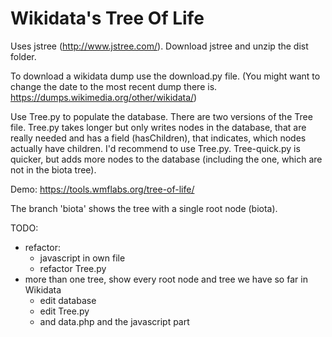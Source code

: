 <h>Wikidata's Tree Of Life</h>
========

Uses jstree (http://www.jstree.com/).
Download jstree and unzip the dist folder. 

To download a wikidata dump use the download.py file. (You might want to change the date to the most recent dump there is. https://dumps.wikimedia.org/other/wikidata/)

Use Tree.py to populate the database. There are two versions of the Tree file. Tree.py takes longer but only writes nodes in the database, that are really needed and has a field (hasChildren), that indicates, which nodes actually have children. I'd recommend to use Tree.py.
Tree-quick.py is quicker, but adds more nodes to the database (including the one, which are not in the biota tree).

Demo: https://tools.wmflabs.org/tree-of-life/

The branch 'biota' shows the tree with a single root node (biota).

TODO: 

- refactor: 
	- javascript in own file
	- refactor Tree.py
- more than one tree, show every root node and tree we have so far in Wikidata
	- edit database
	- edit Tree.py
	- and data.php and the javascript part

